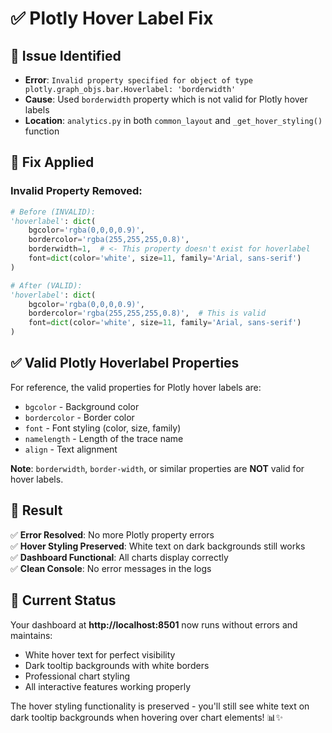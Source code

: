 # ✅ Plotly Hover Label Fix

## 🐛 **Issue Identified**
- **Error**: `Invalid property specified for object of type plotly.graph_objs.bar.Hoverlabel: 'borderwidth'`
- **Cause**: Used `borderwidth` property which is not valid for Plotly hover labels
- **Location**: `analytics.py` in both `common_layout` and `_get_hover_styling()` function

## 🔧 **Fix Applied**

### Invalid Property Removed:
```python
# Before (INVALID):
'hoverlabel': dict(
    bgcolor='rgba(0,0,0,0.9)',
    bordercolor='rgba(255,255,255,0.8)',
    borderwidth=1,  # <- This property doesn't exist for hoverlabel
    font=dict(color='white', size=11, family='Arial, sans-serif')
)

# After (VALID):
'hoverlabel': dict(
    bgcolor='rgba(0,0,0,0.9)',
    bordercolor='rgba(255,255,255,0.8)',  # This is valid
    font=dict(color='white', size=11, family='Arial, sans-serif')
)
```

## ✅ **Valid Plotly Hoverlabel Properties**

For reference, the valid properties for Plotly hover labels are:
- `bgcolor` - Background color
- `bordercolor` - Border color  
- `font` - Font styling (color, size, family)
- `namelength` - Length of the trace name
- `align` - Text alignment

**Note**: `borderwidth`, `border-width`, or similar properties are **NOT** valid for hover labels.

## 🎯 **Result**

✅ **Error Resolved**: No more Plotly property errors  
✅ **Hover Styling Preserved**: White text on dark backgrounds still works  
✅ **Dashboard Functional**: All charts display correctly  
✅ **Clean Console**: No error messages in the logs  

## 🚀 **Current Status**

Your dashboard at **http://localhost:8501** now runs without errors and maintains:
- White hover text for perfect visibility
- Dark tooltip backgrounds with white borders
- Professional chart styling
- All interactive features working properly

The hover styling functionality is preserved - you'll still see white text on dark tooltip backgrounds when hovering over chart elements! 📊✨
